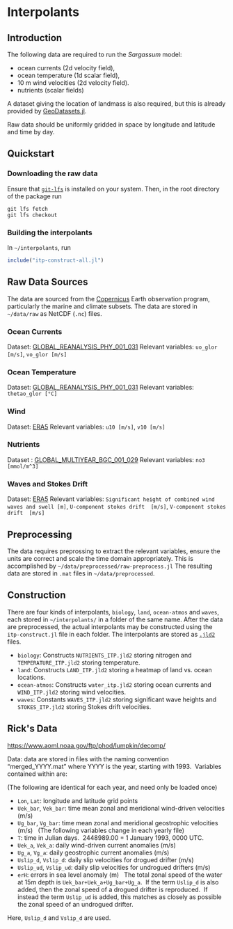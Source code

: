 # Interpolants

## Introduction

The following data are required to run the *Sargassum* model:

- ocean currents (2d velocity field),
- ocean temperature (1d scalar field),
- 10 m wind velocities (2d velocity field).
- nutrients (scalar fields)

A dataset giving the location of landmass is also required, but this is already provided by [GeoDatasets.jl](https://github.com/JuliaGeo/GeoDatasets.jl).

Raw data should be uniformly gridded in space by longitude and latitude and time by day.

## Quickstart

### Downloading the raw data

Ensure that [`git-lfs`](https://git-lfs.com/) is installed on your system. Then, in the root directory of the package run
```
git lfs fetch
git lfs checkout
```

### Building the interpolants

In `~/interpolants`, run 
```julia
include("itp-construct-all.jl")
```

## Raw Data Sources

The data are sourced from the [Copernicus](https://www.copernicus.eu/en) Earth observation program, particularly the marine and climate subsets.
The data are stored in `~/data/raw` as NetCDF (`.nc`) files.

### Ocean Currents

Dataset: [GLOBAL_REANALYSIS_PHY_001_031](https://data.marine.copernicus.eu/product/GLOBAL_REANALYSIS_PHY_001_031/download)
Relevant variables: `uo_glor [m/s]`, `vo_glor [m/s]`

### Ocean Temperature

Dataset: [GLOBAL_REANALYSIS_PHY_001_031](https://data.marine.copernicus.eu/product/GLOBAL_REANALYSIS_PHY_001_031/download)
Relevant variables: `thetao_glor [°C]`

### Wind

Dataset: [ERA5](https://cds.climate.copernicus.eu/cdsapp#!/dataset/reanalysis-era5-single-levels?tab=overview)
Relevant variables: `u10 [m/s]`, `v10 [m/s]`

### Nutrients

Dataset : [GLOBAL_MULTIYEAR_BGC_001_029](https://data.marine.copernicus.eu/product/GLOBAL_MULTIYEAR_BGC_001_029/download)
Relevant variables: `no3 [mmol/m^3]`

### Waves and Stokes Drift

Dataset: [ERA5](https://cds.climate.copernicus.eu/cdsapp#!/dataset/reanalysis-era5-single-levels?tab=overview)
Relevant variables: `Significant height of combined wind waves and swell [m]`, `U-component stokes drift  [m/s]`, `V-component stokes drift  [m/s]`

## Preprocessing 

The data requires preprossing to extract the relevant variables, ensure the units are correct and scale the time domain appropriately.  This is accomplished 
by `~/data/preprocessed/raw-preprocess.jl` The resulting data are stored in `.mat` files in `~/data/preprocessed`.

## Construction

There are four kinds of interpolants, `biology`, `land`, `ocean-atmos` and `waves`, each stored in `~/interpolants/` in a folder of the same name. After the data 
are preprocessed, the actual interpolants may be constructed using the `itp-construct.jl` file in each folder. The interpolants are stored as [`.jld2`](https://github.com/JuliaIO/JLD2.jl) files.

- `biology`: Constructs `NUTRIENTS_ITP.jld2` storing nitrogen and `TEMPERATURE_ITP.jld2` storing temperature.
- `land`: Constructs `LAND_ITP.jld2` storing a heatmap of land vs. ocean locations.
- `ocean-atmos`: Constructs `water_itp.jld2` storing ocean currents and `WIND_ITP.jld2` storing wind velocities.
- `waves`: Constants `WAVES_ITP.jld2` storing significant wave heights and `STOKES_ITP.jld2` storing Stokes drift velocities.

## Rick's Data

https://www.aoml.noaa.gov/ftp/phod/lumpkin/decomp/

Data: data are stored in files with the naming convention “merged_YYYY.mat” where YYYY is the year, starting with 1993.  Variables contained within are:

(The following are identical for each year, and need only be loaded once)
- `Lon`, `Lat`: longitude and latitude grid points
- `Uek_bar`, `Vek_bar`: time mean zonal and meridional wind-driven velocities (m/s)
- `Ug_bar`, `Vg_bar`: time mean zonal and meridional geostrophic velocities (m/s)
 
(The following variables change in each yearly file) 
- `T`: time in Julian days.  2448989.00 = 1 January 1993, 0000 UTC.
- `Uek_a`, `Vek_a`: daily wind-driven current anomalies (m/s)
- `Ug_a`, `Vg_a`: daily geostrophic current anomalies (m/s)
- `Uslip_d`, `Vslip_d`: daily slip velocities for drogued drifter (m/s)
- `Uslip_ud`, `Vslip_ud`: daily slip velocities for undrogued drifters (m/s)
- `erH`: errors in sea level anomaly (m)
 
The total zonal speed of the water at 15m depth is `Uek_bar+Uek_a+Ug_bar+Ug_a`.  If the term `Uslip_d` is also added, then the zonal speed of a drogued drifter is reproduced.  If instead the term `Uslip_ud` is added, this matches as closely as possible the zonal speed of an undrogued drifter.

Here, `Uslip_d` and `Vslip_d` are used.